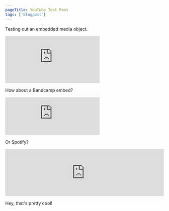 ```yaml
---
pageTitle: YouTube Test Post
tags: ['blogpost']
---
```

Testing out an embedded media object.

<iframe src="https://www.youtube.com/embed/5apiDyoMG_Y" frameborder="0" allow="accelerometer; autoplay; clipboard-write; encrypted-media; gyroscope; picture-in-picture" allowfullscreen></iframe>

How about a Bandcamp embed?

<iframe style="border: 0; max-height: 120px; max-width: 700px;" src="https://bandcamp.com/EmbeddedPlayer/album=870398729/size=large/bgcol=333333/linkcol=ffffff/tracklist=false/artwork=small/transparent=true/" seamless><a href="https://bobcatmusic.bandcamp.com/album/no-course-to-follow">No Course to Follow by Bobcat</a></iframe>

Or Spotify?

<iframe src="https://open.spotify.com/embed/track/4k65ndzxH3tHYZSnYurgM7" width="100%" height="auto" frameborder="0" allowtransparency="true" allow="encrypted-media"></iframe>

Hey, that's pretty cool!
